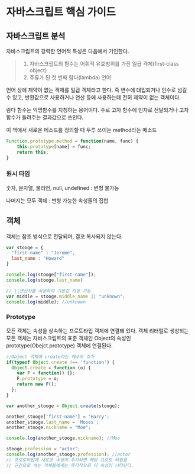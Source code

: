 # 자바스크립트 핵심 가이드

## 자바스크립트 분석

자바스크립트의 강력한 언어적 특성은 다음에서 기인한다.
> 1. 자바스크립트의 함수는 어휘적 유효범위를 가진 일급 객체(first-class object)
> 2. 주류가 된 첫 번째 람다(lambda) 언어

언어 상에 제약이 없는 객체를 일급 객체라고 한다. 즉 변수에 대입되거나 인수로 넘길 수 있고, 반환값으로 사용하거나 연산 등에 사용하는데 전혀 제약이 없는 객체이다. 

람다 함수는 익명함수를 지칭하는 용어이다. 주로 고차 함수에 인자로 전달되거나 고차 함수가 돌려주는 결과값으로 쓰인다. 

이 책에서 새로운 메소드를 정의할 때 두루 쓰이는 method라는 메소드
```javascript
Function.prototype.method = function(name, func) {
    this.prototype[name] = func;
    return this;
}
```

### 원시 타입

숫자, 문자열, 불리언, null, undefined : 변형 불가능

나머지는 모두 객체 : 변형 가능한 속성들의 집합

## 객체

객체는 참조 방식으로 전달되며, 결코 복사되지 않는다.

```javascript
var stooge = {
  "first-name" : "Jerome",
  last_name : "Howard"
}

console.log(stooge["first-name"]);
console.log(stooge.last_name)

// ||연산자를 사용하여 기본값 지정 가능 
var middle = stooge.middle_name || "unknown";
console.log(middle); //unknown
```

### Prototype

모든 객체는 속성을 상속하는 프로토타입 객체에 연결돼 있다. 객체 리터럴로 생성되는 모든 객체는 자바스크립트의 표준 객체인 Object의 속성인 prototype(Obejct.prototype) 객체에 연결된다.

```javascript
//Object 객체에 create라는 메소드 추가
if(typeof Object.create !== 'function') {
  Object.create = function (o) {
    var F = function() {};
    F.prototype = o;
    return new F();
  };
}

var another_stooge = Object.create(stooge);

another_stooge['first-name'] = 'Harry';
another_stooge.last_name = 'Moses';
another_stooge.nickname = "Moe";

console.log(another_stooge.nickname); //Moe

stooge.profession = "actor";
console.log(another_stooge.profession); //actor
// 프로토타입에 새로운 속성이 추가되면 해당 프로토 타입을
// 근간으로 하는 객체들에게는 즉각적으로 이 속성이 나타난다.
```











